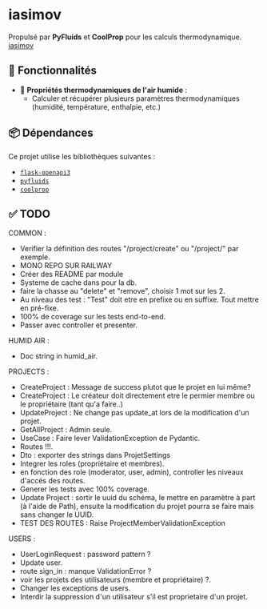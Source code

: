 # iasimov

Propulsé par **PyFluids** et **CoolProp** pour les calculs thermodynamique.
[iasimov](https://iasimov.pythonanywhere.com/)

## 🚀 Fonctionnalités
- 💨 **Propriétés thermodynamiques de l'air humide** :
  - Calculer et récupérer plusieurs paramètres thermodynamiques (humidité, température, enthalpie, etc.)

## 📦 Dépendances
Ce projet utilise les bibliothèques suivantes :
- [`flask-openapi3`](https://luolingchun.github.io/flask-openapi3/v4.x/)
- [`pyfluids`](https://github.com/portyanikhin/PyFluids)
- [`coolprop`](http\://coolprop.org/)

## ✅ TODO
COMMON :
- Verifier la définition des routes "/project/create" ou "/project/" par exemple.
- MONO REPO SUR RAILWAY
- Créer des README par module
- Systeme de cache dans pour la db.
- faire la chasse au "delete" et "remove", choisir 1 mot sur les 2.
- Au niveau des test : "Test" doit etre en prefixe ou en suffixe. Tout mettre en pré-fixe.
- 100% de coverage sur les tests end-to-end.
- Passer avec controller et presenter.

HUMID AIR :
- Doc string in humid_air.

PROJECTS : 
- CreateProject : Message de success plutot que le projet en lui même?
- CreateProject : Le créateur doit directement etre le permier membre ou le propriétaire (tant qu'a faire..)
- UpdateProject : Ne change pas update_at lors de la modification d'un projet.
- GetAllProject : Admin seule.
- UseCase : Faire lever ValidationException de Pydantic.
- Routes !!!.
- Dto : exporter des strings dans ProjetSettings
- Integrer les roles (propriétaire et membres).
- en fonction des role (moderator, user, admin), controller les niveaux d'accés des routes.
- Generer les tests avec 100% coverage.
- Update Project : sortir le uuid du schéma, le mettre en paramètre à part (à l'aide de Path), ensuite la modification du projet pourra se faire mais sans changer le UUID.
- TEST DES ROUTES : Raise ProjectMemberValidationException

USERS :
- UserLoginRequest : password pattern ?
- Update user.
- route sign_in : manque ValidationError ?
- voir les projets des utilisateurs (membre et propriétaire) ?.
- Changer les exceptions de users.
- Interdir la suppression d'un utilisateur s'il est proprietaire d'un projet.